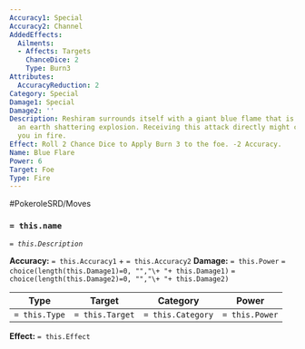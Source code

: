 ```yaml
---
Accuracy1: Special
Accuracy2: Channel
AddedEffects:
  Ailments:
  - Affects: Targets
    ChanceDice: 2
    Type: Burn3
Attributes:
  AccuracyReduction: 2
Category: Special
Damage1: Special
Damage2: ''
Description: Reshiram surrounds itself with a giant blue flame that is unleashed with
  an earth shattering explosion. Receiving this attack directly might completely engulf
  you in fire.
Effect: Roll 2 Chance Dice to Apply Burn 3 to the foe. -2 Accuracy.
Name: Blue Flare
Power: 6
Target: Foe
Type: Fire
---
```


#PokeroleSRD/Moves

### `= this.name`
*`= this.Description`*

**Accuracy:** `= this.Accuracy1` + `= this.Accuracy2`
**Damage:** `= this.Power` `= choice(length(this.Damage1)=0, "","\+ "+ this.Damage1)` `= choice(length(this.Damage2)=0, "","\+ "+ this.Damage2)`

| Type          | Target          | Category          | Power          |
| ------------- | --------------- | ----------------  | -------------- |
| `= this.Type` | `= this.Target` | `= this.Category` | `= this.Power` | 

**Effect:** `= this.Effect`